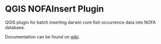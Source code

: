 # QGIS NOFAInsert Plugin

QGIS plugin for batch inserting darwin core fish occurrence data into NOFA
database. 

Documentation can be found on
[wiki](https://github.com/NINAnor/NOFAInsert/wiki).